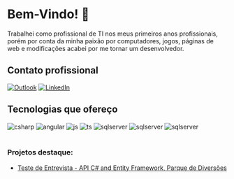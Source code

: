 # Bem-Vindo! 🎉
Trabalhei como profissional de TI nos meus primeiros anos profissionais, porém por conta da minha paixão por computadores, jogos, páginas de web e modificações acabei por me tornar um desenvolvedor.

## Contato profissional
[![Outlook](https://img.shields.io/badge/Microsoft_Outlook-0078D4?style=for-the-badge&logo=microsoft-outlook&logoColor=white)](mailto:eduardorodriguesr@outlook.com)
[![LinkedIn](https://img.shields.io/badge/linkedin-%230077B5.svg?style=for-the-badge&logo=linkedin&logoColor=white)](https://www.linkedin.com/in/eduardo-rramos/)



## Tecnologias que ofereço

<div style="display: inline_block">
  <img align="center" alt="csharp" src="https://img.shields.io/badge/c%23-%23239120.svg?style=for-the-badge&logo=csharp&logoColor=white" />
  <img align="center" alt="angular" src="https://img.shields.io/badge/angular-%23DD0031.svg?style=for-the-badge&logo=angular&logoColor=white" />
  <img align="center" alt="js" src="https://img.shields.io/badge/JavaScript-F7DF1E?style=for-the-badge&logo=javascript&logoColor=black" />
  <img align="center" alt="ts" src="https://img.shields.io/badge/TypeScript-007ACC?style=for-the-badge&logo=typescript&logoColor=white" />
  <img align="center" alt="sqlserver" src="https://img.shields.io/badge/Microsoft%20SQL%20Server-CC2927?style=for-the-badge&logo=microsoft%20sql%20server&logoColor=white" />
  <img align="center" alt="sqlserver" src="https://img.shields.io/badge/git-%23F05033.svg?style=for-the-badge&logo=git&logoColor=white" />
  <img align="center" alt="sqlserver" src="https://img.shields.io/badge/lua-%232C2D72.svg?style=for-the-badge&logo=lua&logoColor=white" />
</div><br/>


### Projetos destaque:
- [Teste de Entrevista - API C# and Entity Framework, Parque de Diversões](https://github.com/EduRRamoss/Parque-de-Diversoes)<br/>
